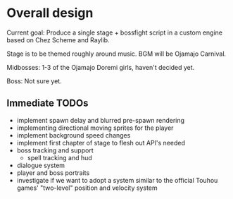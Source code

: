 # Overall design
Current goal: Produce a single stage + bossfight script in a custom engine based on Chez
Scheme and Raylib.

Stage is to be themed roughly around music. BGM will be Ojamajo Carnival.

Midbosses: 1-3 of the Ojamajo Doremi girls, haven't decided yet.

Boss: Not sure yet.

## Immediate TODOs
* implement spawn delay and blurred pre-spawn rendering
* implementing directional moving sprites for the player
* implement background speed changes
* implement first chapter of stage to flesh out API's needed
* boss tracking and support
  * spell tracking and hud
* dialogue system
* player and boss portraits
* investigate if we want to adopt a system similar to the official Touhou games'
  "two-level" position and velocity system
